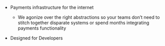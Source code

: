 

  - Payments infrastructure for the internet
    - We agonize over the right abstractions so your teams don’t need
          to stitch together disparate systems or spend months
          integrating payments functionality
          
  - Designed for Developers
    